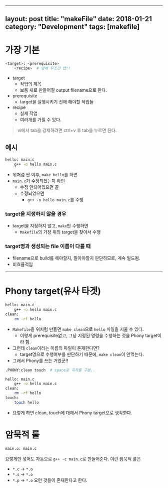  ---
layout: post
title:  "makeFile"
date:   2018-01-21
category: "Development"
tags: [makefile]
---

# 가장 기본

```bash
<target>: <prerequisite>
    <recipe>  # 앞에 무조건 탭!!
```

* target
    * 작업의 제목
    * 보통 새로 만들어질 output filename으로 한다.
* prerequisite
    * target을 실행시키기 전에 해야할 작업들
* recipe
    * 실제 작업
    * 여러개를 가질 수 있다.

> vi에서 tab을 강제하려면 ctrl+v 후 tab을 누르면 된다.

## 예시

```bash
hello: main.c
    g++ -o hello main.c
```

* 위처럼 짠 이후, `make hello`를 하면
* `main.c`가 수정되었는지 확인
    * 수정 안되어있으면 끝
    * 수정되었으면
        * `g++ -o hello main.c`를 수행

### target을 지정하지 않을 경우

* target을 지정하지 않고, `make`만 수행하면
    * `Makefile`의 가장 위의 target을 찾아서 수행

### target명과 생성되는 file 이름이 다를 때

* filename으로 build를 해야할지, 말아야할지 판단하므로, 계속 빌드됨.
* 비효율적임

---

# Phony target(유사 타겟)

```bash
hello: main.c
    g++ -o hello main.c
clean:
    rm -rf hello
```

* `Makefile`을 위처럼 만들면 `make clean`으로 `hello` 파일을 지울 수 있다.
    * 이렇게 prerequisite없고, 그냥 지정된 명령을 수행하는 것을 Phony target이라 함.
* 그런데 `clean`이라는 이름의 파일이 존재한다면?
    * target명으로 수행여부를 판단하기 때문에, `make clean`이 안먹는다.
* 그래서 Phony를 쓰는 거였군!!

```bash
.PHONY:clean touch  # space로 각자를 구분..

hello: main.c
    g++ -o hello main.c
clean:
    rm -rf hello
touch:
    touch hello
```

* 요렇게 하면 clean, touch에 대해서 Phony target으로 생각한다.

# 암묵적 룰

```bash
main.o: main.c
```
요렇게만 넣어도 자동으로 `g++ -c main.c`로 만들어준다.
이런 암묵적 룰은
* `*.c` -> `*.o`
* `*.s` -> `*.o`
* `*.p` -> `*.o`
요런 것들이 존재한다고 한다.